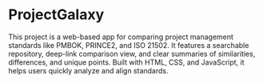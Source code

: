 # ProjectGalaxy
This project is a web-based app for comparing project management standards like PMBOK, PRINCE2, and ISO 21502. It features a searchable repository, deep-link comparison view, and clear summaries of similarities, differences, and unique points. Built with HTML, CSS, and JavaScript, it helps users quickly analyze and align standards.
